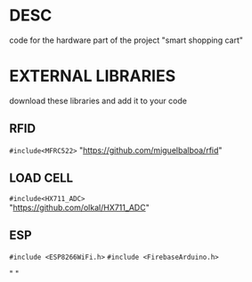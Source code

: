 # DESC
code for the hardware part of the project "smart shopping cart"

# EXTERNAL LIBRARIES
download these libraries and add it to your code

## RFID 
```#include<MFRC522>``` 
"https://github.com/miguelbalboa/rfid"

## LOAD CELL
```#include<HX711_ADC>```  
"https://github.com/olkal/HX711_ADC"

## ESP
```#include <ESP8266WiFi.h>```
```#include <FirebaseArduino.h>```

" "





